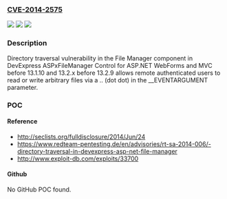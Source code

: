 ### [CVE-2014-2575](https://cve.mitre.org/cgi-bin/cvename.cgi?name=CVE-2014-2575)
![](https://img.shields.io/static/v1?label=Product&message=n%2Fa&color=blue)
![](https://img.shields.io/static/v1?label=Version&message=n%2Fa&color=blue)
![](https://img.shields.io/static/v1?label=Vulnerability&message=n%2Fa&color=brighgreen)

### Description

Directory traversal vulnerability in the File Manager component in DevExpress ASPxFileManager Control for ASP.NET WebForms and MVC before 13.1.10 and 13.2.x before 13.2.9 allows remote authenticated users to read or write arbitrary files via a .. (dot dot) in the __EVENTARGUMENT parameter.

### POC

#### Reference
- http://seclists.org/fulldisclosure/2014/Jun/24
- https://www.redteam-pentesting.de/en/advisories/rt-sa-2014-006/-directory-traversal-in-devexpress-asp-net-file-manager
- http://www.exploit-db.com/exploits/33700

#### Github
No GitHub POC found.

